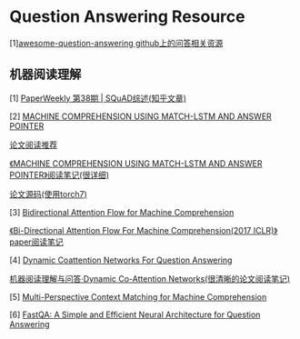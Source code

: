 # Question Answering Resource

[1][awesome-question-answering github上的问答相关资源](https://github.com/dapurv5/awesome-question-answering) 



## 机器阅读理解
[1] [PaperWeekly 第38期 | SQuAD综述(知乎文章)](https://zhuanlan.zhihu.com/p/27015318)

[2] [MACHINE COMPREHENSION USING MATCH-LSTM AND ANSWER POINTER](https://arxiv.org/pdf/1608.07905.pdf)
 
 [论文阅读推荐](https://zhuanlan.zhihu.com/p/22577648?refer=paperweekly)
 
[《MACHINE COMPREHENSION USING MATCH-LSTM AND ANSWER POINTER》阅读笔记(很详细)](https://zhuanlan.zhihu.com/p/23459263)

[论文源码(使用torch7)](https://github.com/shuohangwang/SeqMatchSeq)

[3] [Bidirectional Attention Flow for Machine Comprehension](https://arxiv.org/pdf/1611.01603.pdf) 

[《Bi-Directional Attention Flow For Machine Comprehension(2017 ICLR)》paper阅读笔记](https://zhuanlan.zhihu.com/p/35260231)

[4] [Dynamic Coattention Networks For Question Answering](https://arxiv.org/pdf/1611.01604v1.pdf)

[机器阅读理解与问答·Dynamic Co-Attention Networks(很清晰的论文阅读笔记)](https://www.zhihu.com/search?type=content&q=Dynamic%20Coattention%20Networks%20For%20Question%20Answering)

[5] [Multi-Perspective Context Matching for Machine Comprehension](https://arxiv.org/pdf/1612.04211.pdf)

[6] [FastQA: A Simple and Efficient Neural Architecture for Question Answering](https://arxiv.org/pdf/1703.04816v1.pdf)